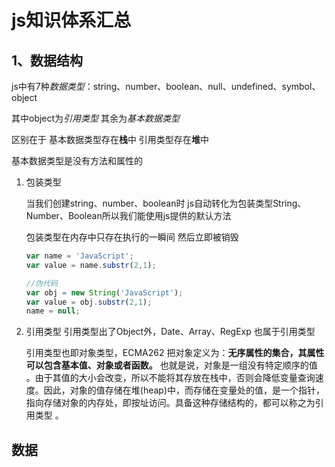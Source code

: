 # js知识体系汇总

## 1、数据结构

js中有7种*数据类型*：string、number、boolean、null、undefined、symbol、object

其中object为*引用类型* 其余为*基本数据类型*

区别在于 基本数据类型存在**栈**中 引用类型存在**堆**中

基本数据类型是没有方法和属性的 

1. 包装类型

    当我们创建string、number、boolean时 js自动转化为包装类型String、Number、Boolean所以我们能使用js提供的默认方法

    包装类型在内存中只存在执行的一瞬间 然后立即被销毁

    ```js
    var name = 'JavaScript';
    var value = name.substr(2,1);

    //伪代码
    var obj = new String('JavaScript');
    var value = obj.substr(2,1);
    name = null;
    ```

2. 引用类型
    引用类型出了Object外，Date、Array、RegExp 也属于引用类型 

    引用类型也即对象类型，ECMA262 把对象定义为：**无序属性的集合，其属性可以包含基本值、对象或者函数。** 也就是说，对象是一组没有特定顺序的值 。由于其值的大小会改变，所以不能将其存放在栈中，否则会降低变量查询速度。因此，对象的值存储在堆(heap)中，而存储在变量处的值，是一个指针，指向存储对象的内存处，即按址访问。具备这种存储结构的，都可以称之为引用类型 。


## 数据 